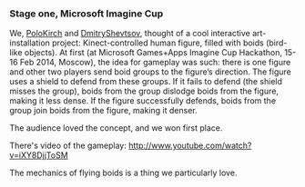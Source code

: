 ### Stage one, Microsoft Imagine Cup
We, [PoloKirch](https://github.com/PoloKirch/) and [DmitryShevtsov](https://github.com/DmitryShevtsov/), thought of a cool interactive art-installation project: Kinect-controlled human figure, filled with boids (bird-like objects).
At first (at Microsoft Games+Apps Imagine Cup Hackathon, 15-16 Feb 2014, Moscow), the idea for gameplay was such: there is one figure and other two players send boid groups to the figure’s direction. The figure uses a shield to defend from these groups. If it fails to defend (the shield misses the group), boids from the group dislodge boids from the figure, making it less dense. If the figure successfully defends, boids from the group join boids from the figure, making it denser.

The audience loved the concept, and we won first place.

There's video of the gameplay:
http://www.youtube.com/watch?v=iXY8DjjToSM

The mechanics of flying boids is a thing we particularly love. 
